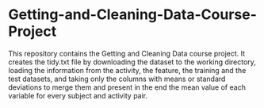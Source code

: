 # Getting-and-Cleaning-Data-Course-Project

This repository contains the Getting and Cleaning Data course project. It creates the tidy.txt file by downloading the dataset to the working directory, loading the information from the activity, the feature, the training and the test datasets, and taking only the columns with means or standard deviations to merge them and present in the end the mean value of each variable for every subject and activity pair.
